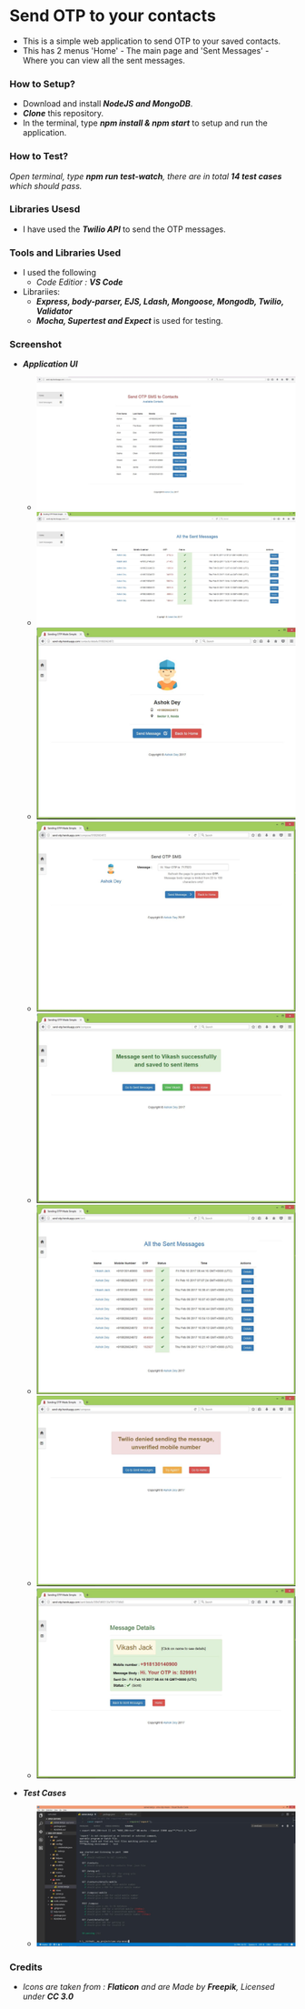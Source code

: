 # Send OTP to your contacts
* This is a simple web application to send OTP to your saved contacts. 
* This has 2 menus 'Home' - The main page and 'Sent Messages' - Where you can view all the sent messages.

### How to Setup?
* Download and install _**NodeJS and MongoDB**_.
* _**Clone**_ this repository.
* In the terminal, type _**npm install & npm start**_ to setup and run the application.

### How to Test?
_Open terminal, type **npm run test-watch**, there are in total **14 test cases** which should pass._

### Libraries Usesd
* I have used the **_Twilio API_** to send the OTP messages.

### Tools and Libraries Used 
* I used the following 
  * _Code Editior : **VS Code**_
* Librariies:
  * _**Express, body-parser, EJS, Ldash, Mongoose, Mongodb, Twilio, Validator**_
  * _**Mocha, Supertest and Expect**_ is used for testing.

### Screenshot
* _**Application UI**_
  * ![Screenshot](screenshots/ui1.JPG)
  * ![Screenshot](screenshots/ui2.JPG)
  * ![Screenshot](screenshots/ui3.JPG)
  * ![Screenshot](screenshots/ui4.JPG)
  * ![Screenshot](screenshots/ui5.JPG)
  * ![Screenshot](screenshots/ui5a.JPG)
  * ![Screenshot](screenshots/ui6.JPG)
  * ![Screenshot](screenshots/ui7.JPG)

* _**Test Cases**_
  * ![Screenshot](screenshots/test.JPG)
 
### Credits 
* _Icons are taken from : **Flaticon** and are Made by **Freepik**, Licensed under **CC 3.0**_